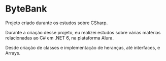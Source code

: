 # ByteBank
Projeto criado durante os estudos sobre CSharp.

Durante a criação desse projeto, eu realizei estudos sobre várias matérias relacionadas ao C# em .NET 6, na plataforma Alura.

Desde criação de classes e implementação de heranças, até interfaces, e Arrays.

